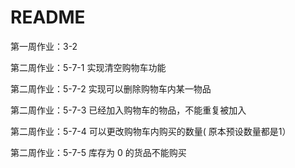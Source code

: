# README

第一周作业：3-2

第二周作业：5-7-1 实现清空购物车功能

第二周作业：5-7-2 实现可以删除购物车内某一物品

第二周作业：5-7-3 已经加入购物车的物品，不能重复被加入

第二周作业：5-7-4 可以更改购物车内购买的数量( 原本预设数量都是1）

第二周作业：5-7-5 库存为 0 的货品不能购买
